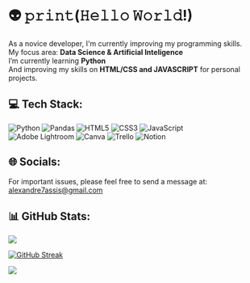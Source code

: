 # 👽 𝚙𝚛𝚒𝚗𝚝(𝙷𝚎𝚕𝚕𝚘 𝚆𝚘𝚛𝚕𝚍!)
As a novice developer, I'm currently improving my programming skills.<br>My focus area: **Data Science & Artificial Inteligence**<br>I’m currently learning **Python**<br>And improving my skills on **HTML/CSS and JAVASCRIPT** for personal projects.

<!--
```
𝚒𝚏( 𝚑𝚊𝚛𝚍𝚠𝚘𝚛𝚔()===𝚝𝚛𝚞𝚎) {
𝚜𝚞𝚌𝚌𝚎𝚜𝚜(); 
} 𝚎𝚕𝚜𝚎 { 𝚜𝚝𝚊𝚐𝚗𝚊𝚝𝚎(); }
``` 
-->

## 💻 Tech Stack:
![Python](https://img.shields.io/badge/python-3670A0?style=flat&logo=python&logoColor=ffdd54) ![Pandas](https://img.shields.io/badge/pandas-%23150458.svg?style=flat&logo=pandas&logoColor=white) ![HTML5](https://img.shields.io/badge/html5-%23E34F26.svg?style=flat&logo=html5&logoColor=white) ![CSS3](https://img.shields.io/badge/css3-%231572B6.svg?style=flat&logo=css3&logoColor=white) ![JavaScript](https://img.shields.io/badge/javascript-%23323330.svg?style=flat&logo=javascript&logoColor=%23F7DF1E)<br> ![Adobe Lightroom](https://img.shields.io/badge/Adobe%20Lightroom-31A8FF.svg?style=flat&logo=Adobe%20Lightroom&logoColor=white) ![Canva](https://img.shields.io/badge/Canva-%2300C4CC.svg?style=flat&logo=Canva&logoColor=white) ![Trello](https://img.shields.io/badge/Trello-%23026AA7.svg?style=flat&logo=Trello&logoColor=white) ![Notion](https://img.shields.io/badge/Notion-%23000000.svg?style=flat&logo=notion&logoColor=white) 

## 🌐 Socials:
For important issues, please feel free to send a message at:<br>alexandre7assis@gmail.com
<!-- [![Gmail](https://img.shields.io/badge/Gmail-D14836?style=for-the-badge&logo=gmail&logoColor=white)](mailto:eidos.clouds@gmail.com) -->

## 📊 GitHub Stats:
<!--![](https://github-readme-stats.vercel.app/api?username=orcynus&theme=dark&hide_border=true&include_all_commits=false&count_private=false)<br/> -->
<!--![](https://github-readme-streak-stats.herokuapp.com/?user=orcynus&theme=dark&hide_border=true)<br/> -->
![](https://github-readme-stats.vercel.app/api/top-langs/?username=aleeidos&theme=dark&hide_border=true&include_all_commits=false&count_private=false&layout=compact)

[![GitHub Streak](https://streak-stats.demolab.com/?user=aleeidos&theme=holi-theme&background=000&border=30A3DC&dates=FFF)](https://git.io/streak-stats)


<!--### ✍️ Quotes
![](https://quotes-github-readme.vercel.app/api?type=horizontal&theme=dark) -->

[![](https://visitcount.itsvg.in/api?id=aleeidos&icon=0&color=12)](https://visitcount.itsvg.in)

<!-- Proudly created with GPRM ( https://gprm.itsvg.in ) -->
